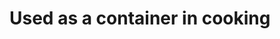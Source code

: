 <!-- TITLE: Spit -->
<!-- SUBTITLE: A small spit used for grilling and cooking foods -->

# Used as a container in cooking